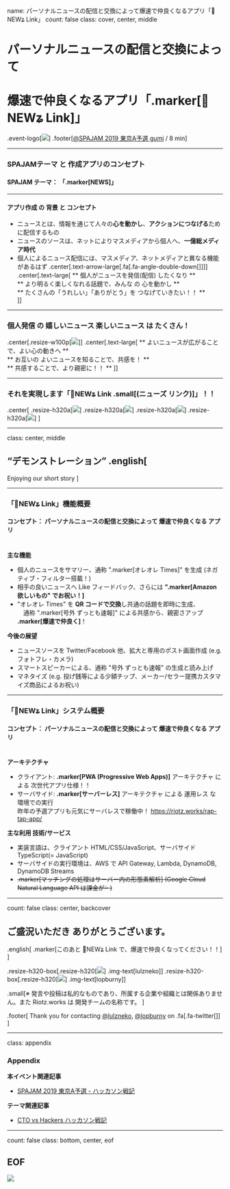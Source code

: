 name: パーソナルニュースの配信と交換によって爆速で仲良くなるアプリ「📰NEWʑ Link」
count: false
class: cover, center, middle
# パーソナルニュースの配信と交換によって
# 爆速で仲良くなるアプリ「.marker[📰NEWʑ Link]」
.event-logo[[![](../assets/logo/spajam.png)](https://spajam.jp/2019/entry/tokyo-a/)]
.footer[[@SPAJAM 2019 東京A予選 gumi](https://spajam.jp/2019/entry/tokyo-a/) / 8 min]


---
### SPAJAMテーマ と 作成アプリのコンセプト
#### SPAJAM テーマ： 「.marker[NEWS]」
----
#### アプリ作成 の 背景 と コンセプト
- ニュースとは、情報を通じて人々の**心を動かし**、**アクションにつなげる**ために配信するもの
- ニュースのソースは、ネットによりマスメディアから個人へ、**一億総メディア時代**
- 個人によるニュース配信には、マスメディア、ネットメディアと異なる機能があるはず
.center[.text-arrow-large[.fa[.fa-angle-double-down[]]]]
.center[.text-large[
  ** 個人がニュースを発信(配信) したくなり **  
  ** より明るく楽しくなれる話題で、みんな の 心を動かし **  
  ** たくさんの「うれしい」「ありがとう」を つなげていきたい！！ **  
]]

---
### 個人発信 の 嬉しいニュース 楽しいニュース は たくさん！
.center[.resize-w100p[![](../contents/2019-spajam-qualification/images/01.png)]]
.center[.text-large[
  ** よいニュースが広がることで、よい心の動きへ **  
  ** お互いの よいニュースを知ることで、共感を！ **  
  ** 共感することで、より親密に！！ **
]]


---
### それを実現します「📰NEWʑ Link .small[(ニューズ リンク)]」！！
.center[
.resize-h320a[![](../contents/2019-spajam-qualification/images/02.png)]
.resize-h320a[![](../contents/2019-spajam-qualification/images/03.png)]
.resize-h320a[![](../contents/2019-spajam-qualification/images/04.png)]
.resize-h320a[![](../contents/2019-spajam-qualification/images/05.png)]
]


---
class: center, middle
## “デモンストレーション” .english[
  Enjoying our short story
]


---
### 「📰NEWʑ Link」機能概要
#### コンセプト： パーソナルニュースの配信と交換によって 爆速で仲良くなる アプリ  
　  
**主な機能**
- 個人のニュースをサマリー、通称 ".marker[オレオレ Times]" を生成 (ネガティブ・フィルター搭載！)
- 相手の良いニュースへ Like フィードバック、さらには **".marker[Amazon 欲しいもの" でお祝い！]** 
- "オレオレ Times" を **QR コードで交換**し共通の話題を即時に生成、  
　通称 ".marker[号外 ずっとも速報]" による共感から、親密さアップ **.marker[爆速で仲良く]**！ 

**今後の展望**
- ニュースソースを Twitter/Facebook 他、拡大と専用のポスト画面作成 (e.g. フォトフレ・カメラ)
- スマートスピーカーによる、通称 "号外 ずっとも速報" の生成と読み上げ
- マネタイズ (e.g. 投げ銭等による少額チップ、メーカー/セラー提携カスタマイズ商品によるお祝い)


---
### 「📰NEWʑ Link」システム概要
#### コンセプト： パーソナルニュースの配信と交換によって 爆速で仲良くなる アプリ  
　  
**アーキテクチャ**
- クライアント: **.marker[PWA (Progressive Web Apps)]** アーキテクチャ による 次世代アプリ仕様！！
- サーバサイド: **.marker[サーバーレス]** アーキテクチャ による 運用レス な 環境での実行  
昨年の予選アプリも元気にサーバレスで稼働中！ https://riotz.works/rap-tap-app/

**主な利用 技術/サービス**
- 実装言語は、クライアント HTML/CSS/JavaScript、サーバサイド TypeScript(= JavaScript)
- サーバサイドの実行環境は、AWS で API Gateway, Lambda, DynamoDB, DynamoDB Streams
- ~~.marker[マッチングの処理はサーバー内の形態素解析] (Google Cloud Natural Language API は課金が💦 )~~


---
count: false
class: center, backcover
## ご盛況いただき ありがとうございます。
.english[
  .marker[このあと 📰NEWʑ Link で、爆速で仲良くなってください！！]
]

.resize-h320-box[.resize-h320[![](../bio/lulzneko/photo.jpg)] .img-text[lulzneko]]
.resize-h320-box[.resize-h320[![](../bio/lopburny/photo.jpg)] .img-text[lopburny]]

.small[※ 発言や投稿は私的なものであり、所属する企業や組織とは関係ありません。また Riotz.works は 開発チームの名称です。  ]

.footer[
  Thank you for contacting [@lulzneko](https://twitter.com/lulzneko), [@lopburny](https://twitter.com/lopburny) on .fa[.fa-twitter[]]
]



---
class: appendix
### Appendix
**本イベント関連記事**
- [SPAJAM 2019 東京A予選 - ハッカソン戦記](https://riotz.works/articles/2019/05/20/spajam-2019-tokyo-a-pre-hackathon-chronicle/)

**テーマ関連記事**
- [CTO vs Hackers ハッカソン戦記](https://riotz.works/articles/2019/03/10/cto-vs-hackers-hackathon-chronicle/)


---
count: false
class: bottom, center, eof
## EOF
![](../assets/riotz.png)

